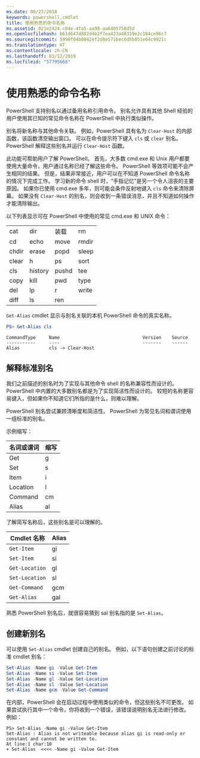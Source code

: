 ```yaml
---
ms.date: 08/27/2018
keywords: powershell,cmdlet
title: 使用熟悉的命令名称
ms.assetid: 021e2424-c64e-4fa5-aa98-aa6405758d5d
ms.openlocfilehash: b61d647d882d4b2f7ea423a48319e3c104ce96c7
ms.sourcegitcommit: 5990f04b8042ef2d8e571bec6d5b051e64c9921c
ms.translationtype: HT
ms.contentlocale: zh-CN
ms.lasthandoff: 03/12/2019
ms.locfileid: "57795668"
---
```

# <a name="using-familiar-command-names"></a>使用熟悉的命令名称

PowerShell 支持别名以通过备用名称引用命令。 别名允许具有其他 Shell 经验的用户使用其已知的常见命令名称在 PowerShell 中执行类似操作。

别名将新名称与其他命令关联。 例如，PowerShell 具有名为 `Clear-Host` 的内部函数，该函数清空输出窗口。 可以在命令提示符下键入 `cls` 或 `clear` 别名。 PowerShell 解释这些别名并运行 `Clear-Host` 函数。

此功能可帮助用户了解 PowerShell。 首先，大多数 cmd.exe 和 Unix 用户都要使用大量命令，用户通过名称已经了解这些命令。 PowerShell 等效项可能不会产生相同的结果。 但是，结果非常接近，用户可以在不知道 PowerShell 命令名称的情况下完成工作。 学习新的命令 shell 时，“手指记忆”是另一个令人沮丧的主要原因。 如果你已使用 cmd.exe 多年，则可能会条件反射地键入 `cls` 命令来清除屏幕。 如果没有 `Clear-Host` 的别名，则会收到一条错误消息，并且不知道如何操作才能清除输出。

以下列表显示可在 PowerShell 中使用的常见 cmd.exe 和 UNIX 命令：

|||||
|-|-|-|-|
|cat|dir|装载|rm|
|cd|echo|move|rmdir|
|chdir|erase|popd|sleep|
|clear|h|ps|sort|
|cls|history|pushd|tee|
|copy|kill|pwd|type|
|del|lp|r|write|
|diff|ls|ren||

`Get-Alias` cmdlet 显示与别名关联的本机 PowerShell 命令的真实名称。

```powershell
PS> Get-Alias cls
```

```Output
CommandType     Name                               Version    Source
-----------     ----                               -------    ------
Alias           cls -> Clear-Host
```

## <a name="interpreting-standard-aliases"></a>解释标准别名

我们之前描述的别名时为了实现与其他命令 shell 的名称兼容性而设计的。
PowerShell 中内置的大多数别名都是为了实现简洁性而设计的。 较短的名称更容易键入，但如果你不知道它们所指的是什么，则难以理解。

PowerShell 别名尝试兼顾清晰度和简洁性。 PowerShell 为常见名词和谓词使用一组标准的别名。

示例缩写：

| 名词或谓词 | 缩写 |
|--------------|--------------|
| Get          | g            |
| Set          | s            |
| Item         | i            |
| Location     | l            |
| Command      | cm           |
| Alias        | al           |

了解简写名称后，这些别名是可以理解的。

| Cmdlet 名称    | Alias |
|----------------|-------|
| `Get-Item`     | gi    |
| `Set-Item`     | si    |
| `Get-Location` | gl    |
| `Set-Location` | sl    |
| `Get-Command`  | gcm   |
| `Get-Alias`    | gal   |

熟悉 PowerShell 别名后，就很容易猜到 sal 别名指的是 `Set-Alias`。

## <a name="creating-new-aliases"></a>创建新别名

可以使用 `Set-Alias` cmdlet 创建自己的别名。 例如，以下语句创建之前讨论的标准 cmdlet 别名：

```powershell
Set-Alias -Name gi -Value Get-Item
Set-Alias -Name si -Value Set-Item
Set-Alias -Name gl -Value Get-Location
Set-Alias -Name sl -Value Set-Location
Set-Alias -Name gcm -Value Get-Command
```

在内部，PowerShell 会在启动过程中使用类似的命令，但这些别名不可更改。
如果尝试执行其中一个命令，你将收到一个错误，该错误说明别名无法进行修改。 例如：

```
PS> Set-Alias -Name gi -Value Get-Item
Set-Alias : Alias is not writeable because alias gi is read-only or constant and cannot be written to.
At line:1 char:10
+ Set-Alias  <<<< -Name gi -Value Get-Item
```
